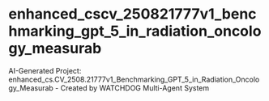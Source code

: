 # enhanced_cscv_250821777v1_benchmarking_gpt_5_in_radiation_oncology_measurab
AI-Generated Project: enhanced_cs.CV_2508.21777v1_Benchmarking_GPT_5_in_Radiation_Oncology_Measurab - Created by WATCHDOG Multi-Agent System
